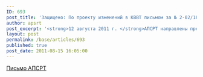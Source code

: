 ```yaml
---
ID: 693
post_title: 'Защищено: По проекту изменений в КВВТ письмом за № 2-02/185'
author: apsrt
post_excerpt: '<strong>12 августа 2011 г. </strong>АПСРТ направлены предложения в Минтранс России по проекту федерального закона &quot;О внесении изменений в Кодекс внутреннего водного транспорта Российской Федерации&quot;. Проект размещен на сайте Минтранса России 05.08.11.'
layout: post
permalink: /base/articles/693
published: true
post_date: 2011-08-15 16:05:00
---
```

<a href="http://www.apsrt.ru/docs/2-02-185.doc">Письмо АПСРТ</a>